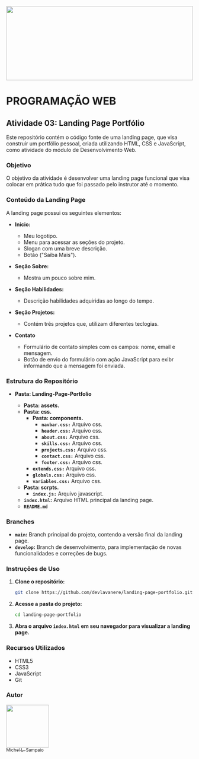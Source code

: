 <img style="width: 100%; height:200px" src="assets/img-readme-header.jpg">

# PROGRAMAÇÃO WEB

## Atividade 03: Landing Page Portfólio

Este repositório contém o código fonte de uma landing page, que visa construir um portfólio pessoal, criada utilizando HTML, CSS e JavaScript, como atividade do módulo de Desenvolvimento Web.

### Objetivo

O objetivo da atividade é desenvolver uma landing page funcional que visa colocar em prática tudo que foi passado pelo instrutor até o momento.

### Conteúdo da Landing Page

A landing page possui os seguintes elementos:

- **Inicio:**
    - Meu logotipo.
    - Menu para acessar as seções do projeto.
    - Slogan com uma breve descrição.
    - Botão ("Saiba Mais").

- **Seção Sobre:**
    - Mostra um pouco sobre mim.

- **Seção Habilidades:**
    - Descrição habilidades adquiridas ao longo do tempo.

- **Seção Projetos:**
    - Contém trẽs projetos que, utilizam diferentes teclogias.

- **Contato**
    - Formulário de contato simples com os campos: nome, email e mensagem.
    - Botão de envio do formulário com ação JavaScript para exibr informando que a mensagem foi enviada.

### Estrutura do Repositório
- **Pasta: Landing-Page-Portfolio**

    - **Pasta: assets.**
    - **Pasta: css.**
        - **Pasta: components.**
            - **`navbar.css:`** Arquivo css.
            - **`header.css:`** Arquivo css.
            - **`about.css:`** Arquivo css.
            - **`skills.css:`** Arquivo css.
            - **`projects.css:`** Arquivo css.
            - **`contact.css:`** Arquivo css.
            - **`footer.css:`** Arquivo css.
        - **`extends.css:`** Arquivo css.
        - **`globals.css:`** Arquivo css.
        - **`variables.css:`** Arquivo css.
    - **Pasta: scrpts.**
        - **`index.js:`** Arquivo javascript.
    - **`index.html`:** Arquivo HTML principal da landing page.
    - **`README.md`**

### Branches

- **`main`:** Branch principal do projeto, contendo a versão final da landing page.
- **`develop`:** Branch de desenvolvimento, para implementação de novas funcionalidades e correções de bugs.

### Instruções de Uso

1. **Clone o repositório:** 
    ```bash
    git clone https://github.com/devlavanere/landing-page-portfolio.git
    ```
2. **Acesse a pasta do projeto:**
    ```bash
    cd landing-page-portfolio
    ```
3. **Abra o arquivo `index.html` em seu navegador para visualizar a landing page.**

### Recursos Utilizados

- HTML5
- CSS3
- JavaScript
- Git

### Autor

[<img src="https://avatars.githubusercontent.com/u/125924854?s=400&u=505601333417c0f00a726bb3e1e757dcaa874463&v=4" width=115><br><sub>Michel L. Sampaio</sub>](https://github.com/devlavanere)